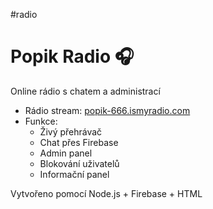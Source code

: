 #radio
# Popik Radio 🎧  
Online rádio s chatem a administrací

- Rádio stream: [popik-666.ismyradio.com](https://popik-666.ismyradio.com)
- Funkce:
  - Živý přehrávač
  - Chat přes Firebase
  - Admin panel
  - Blokování uživatelů
  - Informační panel

Vytvořeno pomocí Node.js + Firebase + HTML
